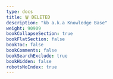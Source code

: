 ```yaml
---
type: docs
title: 🗑️ DELETED
description: "kb a.k.a Knowledge Base"
weight: 90909
bookCollapseSection: true
bookFlatSection: false
bookToc: false
bookComments: false
bookSearchExclude: true
bookHidden: false
robotsNoIndex: true
---
```

